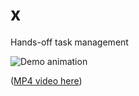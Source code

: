 # x

Hands-off task management

![Demo animation](https://raw.githubusercontent.com/mcsf/x/master/demo.gif)

([MP4 video here](https://raw.githubusercontent.com/mcsf/x/master/demo.mp4))
